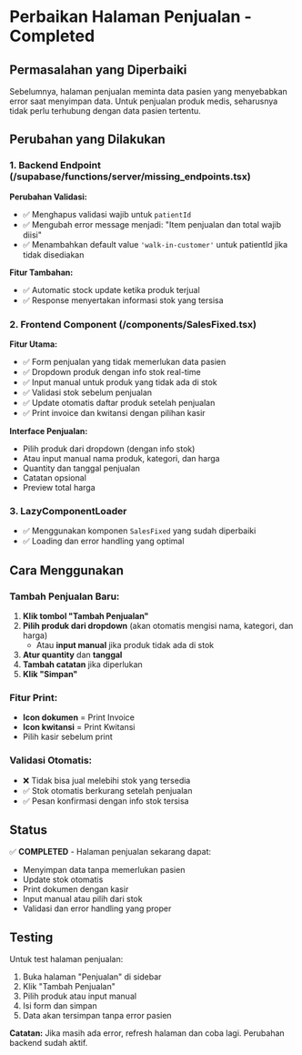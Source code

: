 # Perbaikan Halaman Penjualan - Completed

## Permasalahan yang Diperbaiki

Sebelumnya, halaman penjualan meminta data pasien yang menyebabkan error saat menyimpan data. Untuk penjualan produk medis, seharusnya tidak perlu terhubung dengan data pasien tertentu.

## Perubahan yang Dilakukan

### 1. Backend Endpoint (/supabase/functions/server/missing_endpoints.tsx)

**Perubahan Validasi:**
- ✅ Menghapus validasi wajib untuk `patientId`
- ✅ Mengubah error message menjadi: "Item penjualan dan total wajib diisi"
- ✅ Menambahkan default value `'walk-in-customer'` untuk patientId jika tidak disediakan

**Fitur Tambahan:**
- ✅ Automatic stock update ketika produk terjual
- ✅ Response menyertakan informasi stok yang tersisa

### 2. Frontend Component (/components/SalesFixed.tsx)

**Fitur Utama:**
- ✅ Form penjualan yang tidak memerlukan data pasien
- ✅ Dropdown produk dengan info stok real-time
- ✅ Input manual untuk produk yang tidak ada di stok
- ✅ Validasi stok sebelum penjualan
- ✅ Update otomatis daftar produk setelah penjualan
- ✅ Print invoice dan kwitansi dengan pilihan kasir

**Interface Penjualan:**
- Pilih produk dari dropdown (dengan info stok)
- Atau input manual nama produk, kategori, dan harga
- Quantity dan tanggal penjualan
- Catatan opsional
- Preview total harga

### 3. LazyComponentLoader

- ✅ Menggunakan komponen `SalesFixed` yang sudah diperbaiki
- ✅ Loading dan error handling yang optimal

## Cara Menggunakan

### Tambah Penjualan Baru:

1. **Klik tombol "Tambah Penjualan"**
2. **Pilih produk dari dropdown** (akan otomatis mengisi nama, kategori, dan harga)
   - Atau **input manual** jika produk tidak ada di stok
3. **Atur quantity** dan **tanggal**
4. **Tambah catatan** jika diperlukan
5. **Klik "Simpan"**

### Fitur Print:
- **Icon dokumen** = Print Invoice
- **Icon kwitansi** = Print Kwitansi
- Pilih kasir sebelum print

### Validasi Otomatis:
- ❌ Tidak bisa jual melebihi stok yang tersedia
- ✅ Stok otomatis berkurang setelah penjualan
- ✅ Pesan konfirmasi dengan info stok tersisa

## Status

✅ **COMPLETED** - Halaman penjualan sekarang dapat:
- Menyimpan data tanpa memerlukan pasien
- Update stok otomatis
- Print dokumen dengan kasir
- Input manual atau pilih dari stok
- Validasi dan error handling yang proper

## Testing

Untuk test halaman penjualan:
1. Buka halaman "Penjualan" di sidebar
2. Klik "Tambah Penjualan"
3. Pilih produk atau input manual
4. Isi form dan simpan
5. Data akan tersimpan tanpa error pasien

**Catatan:** Jika masih ada error, refresh halaman dan coba lagi. Perubahan backend sudah aktif.